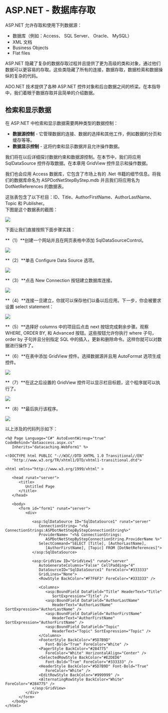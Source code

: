 # ASP.NET - 数据库存取

ASP.NET 允许存取和使用下列数据源：  

- 数据库（例如：Access、 SQL Server、 Oracle、 MySQL）  
- XML 文档  
- Business Objects  
- Flat files  

ASP.NET 隐藏了复杂的数据存取过程并且提供了更为高级的类和对象，通过他们数据可以更容易的存取。这些类隐藏了所有的连接，数据存取，数据检索和数据操纵的复杂的代码。  

ADO.NET 技术提供了各种 ASP.NET 控件对象和后台数据之间的桥梁。在本指导中，我们着眼于数据存取并且简单的介绍数据。  

## 检索和显示数据

在 ASP.NET 中检索和显示数据需要两种类型的数据控制： 

- **数据源控制** - 它管理数据的连接、数据的选择和其他工作，例如数据的分页和缓存等等。
- **数据显示控制** - 这将约束和显示数据并且允许操作数据。

我们将在以后详细探讨数据约束和数据源控制。在本节中，我们将应用 SqlDataSource 控件存取数据。在本章用 GridView 控件显示和操作数据。  

我们也会应用 Access 数据库，它包含了市场上有的 .Net 书籍的细节信息。将我们的数据库命名为 ASPDotNetStepByStep.mdb 并且我们将应用名为 DotNetReferences 的数据表。  

这张表包含了以下栏目：ID、Title、AuthorFirstName、AuthorLastName、Topic 和 Publisher。  
下图是这个数据表的截图：  

![](images/data_table.jpg)  

下面让我们直接按照下面步骤实践：  

**（1）**创建一个网站并且在网页表格中添加 SqlDataSourceControl。  

![](images/sqldatasourcecontrol.jpg)  

**（2）**单击 Configure Data Source 选项。  

![](images/configure_data_source.jpg)  

**（3）**点击 New Connection 按钮建立数据库连接。  

![](images/connection_with_database.jpg)  

**（4）**连接一旦建立，你就可以保存他们以备以后应用。下一步，你会被要求设置 select statement：  

![](images/select_statement.jpg)  

**（5）**选择好 columns 中的项目后点击 next 按钮完成剩余步骤。观察 WHERE, ORDER BY, 和 Advanced 按钮。这些按钮允许你执行 where 子句，order by 子句并且分别指定 SQL 中的插入，更新和删除命令。这样你就可以对数据进行操作了。  

**（6）**在表中添加 GridView 控件。选择数据源并且用 AutoFormat 选项生成控件。  

![](images/autoformat.jpg)  

**（7）**在这之后设置的 GridView 控件可以显示栏目标题，这个程序就可以执行了。

![](images/gridview_control.jpg)  

**（8）**最后执行该程序。 

![](images/databasse_result.jpg)  

以上涉及的代码列示如下：  

```
<%@ Page Language="C#" AutoEventWireup="true" CodeBehind="dataaccess.aspx.cs" 
   Inherits="datacaching.WebForm1" %>

<!DOCTYPE html PUBLIC "-//W3C//DTD XHTML 1.0 Transitional//EN" 
   "http://www.w3.org/TR/xhtml1/DTD/xhtml1-transitional.dtd">

<html xmlns="http://www.w3.org/1999/xhtml" >

   <head runat="server">
      <title>
         Untitled Page
      </title>
   </head>
   
   <body>
      <form id="form1" runat="server">
         <div>
         
            <asp:SqlDataSource ID="SqlDataSource1" runat="server" 
               ConnectionString= "<%$   ConnectionStrings:ASPDotNetStepByStepConnectionString%>" 
               ProviderName= "<%$ ConnectionStrings:
                  ASPDotNetStepByStepConnectionString.ProviderName %>" 
               SelectCommand="SELECT [Title], [AuthorLastName], 
                  [AuthorFirstName], [Topic] FROM [DotNetReferences]">
            </asp:SqlDataSource>
            
            <asp:GridView ID="GridView1" runat="server" 
               AutoGenerateColumns="False" CellPadding="4" 
               DataSourceID="SqlDataSource1" ForeColor="#333333" 
               GridLines="None">
               <RowStyle BackColor="#F7F6F3" ForeColor="#333333" />
            
               <Columns>
                  <asp:BoundField DataField="Title" HeaderText="Title" 
                     SortExpression="Title" />
                  <asp:BoundField DataField="AuthorLastName" 
                     HeaderText="AuthorLastName" SortExpression="AuthorLastName" />
                  <asp:BoundField DataField="AuthorFirstName" 
                     HeaderText="AuthorFirstName" SortExpression="AuthorFirstName" />
                  <asp:BoundField DataField="Topic" 
                     HeaderText="Topic" SortExpression="Topic" />
               </Columns>
               <FooterStyle BackColor="#5D7B9D" 
                  Font-Bold="True" ForeColor="White" />
               <PagerStyle BackColor="#284775" 
                  ForeColor="White" HorizontalAlign="Center" />
               <SelectedRowStyle BackColor="#E2DED6" 
                  Font-Bold="True" ForeColor="#333333" />
               <HeaderStyle BackColor="#5D7B9D" Font-Bold="True"  
                  ForeColor="White" />
               <EditRowStyle BackColor="#999999" />
               <AlternatingRowStyle BackColor="White" ForeColor="#284775" />
            </asp:GridView>
         </div>
      </form>
   </body>
</html>
```  
